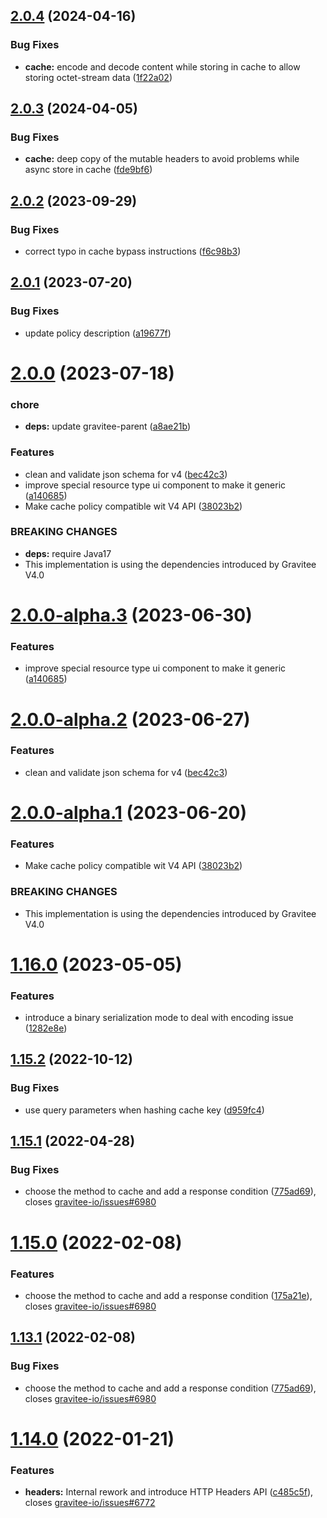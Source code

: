 ## [2.0.4](https://github.com/gravitee-io/gravitee-policy-cache/compare/2.0.3...2.0.4) (2024-04-16)


### Bug Fixes

* **cache:** encode and decode content while storing in cache to allow storing octet-stream data ([1f22a02](https://github.com/gravitee-io/gravitee-policy-cache/commit/1f22a020b5e63310eef633a81225b4cd2cec98a1))

## [2.0.3](https://github.com/gravitee-io/gravitee-policy-cache/compare/2.0.2...2.0.3) (2024-04-05)


### Bug Fixes

* **cache:** deep copy of the mutable headers to avoid problems while async store in cache ([fde9bf6](https://github.com/gravitee-io/gravitee-policy-cache/commit/fde9bf64505fa5da8946d10504f18f3e3a50917a))

## [2.0.2](https://github.com/gravitee-io/gravitee-policy-cache/compare/2.0.1...2.0.2) (2023-09-29)


### Bug Fixes

* correct typo in cache bypass instructions ([f6c98b3](https://github.com/gravitee-io/gravitee-policy-cache/commit/f6c98b3d162d15f999b981c6ad5f10a0b6208f8d))

## [2.0.1](https://github.com/gravitee-io/gravitee-policy-cache/compare/2.0.0...2.0.1) (2023-07-20)


### Bug Fixes

* update policy description ([a19677f](https://github.com/gravitee-io/gravitee-policy-cache/commit/a19677f5364dc7d15d4d938316b32ea7db0b1170))

# [2.0.0](https://github.com/gravitee-io/gravitee-policy-cache/compare/1.16.0...2.0.0) (2023-07-18)


### chore

* **deps:** update gravitee-parent ([a8ae21b](https://github.com/gravitee-io/gravitee-policy-cache/commit/a8ae21b8c538ec1ca81392fb498048ba64184f2b))


### Features

* clean and validate json schema for v4 ([bec42c3](https://github.com/gravitee-io/gravitee-policy-cache/commit/bec42c365b98b81dc93dd912c6aa2e191e465047))
* improve special resource type ui component to make it generic ([a140685](https://github.com/gravitee-io/gravitee-policy-cache/commit/a14068540d1903f739fcc8715830cbd63f822563))
* Make cache policy compatible wit V4 API ([38023b2](https://github.com/gravitee-io/gravitee-policy-cache/commit/38023b237dbf67553f0ad2cb3be0e0a5c24a7770))


### BREAKING CHANGES

* **deps:** require Java17
* This implementation is using the dependencies introduced by Gravitee V4.0

# [2.0.0-alpha.3](https://github.com/gravitee-io/gravitee-policy-cache/compare/2.0.0-alpha.2...2.0.0-alpha.3) (2023-06-30)


### Features

* improve special resource type ui component to make it generic ([a140685](https://github.com/gravitee-io/gravitee-policy-cache/commit/a14068540d1903f739fcc8715830cbd63f822563))

# [2.0.0-alpha.2](https://github.com/gravitee-io/gravitee-policy-cache/compare/2.0.0-alpha.1...2.0.0-alpha.2) (2023-06-27)


### Features

* clean and validate json schema for v4 ([bec42c3](https://github.com/gravitee-io/gravitee-policy-cache/commit/bec42c365b98b81dc93dd912c6aa2e191e465047))

# [2.0.0-alpha.1](https://github.com/gravitee-io/gravitee-policy-cache/compare/1.16.0...2.0.0-alpha.1) (2023-06-20)


### Features

* Make cache policy compatible wit V4 API ([38023b2](https://github.com/gravitee-io/gravitee-policy-cache/commit/38023b237dbf67553f0ad2cb3be0e0a5c24a7770))


### BREAKING CHANGES

* This implementation is using the dependencies introduced by Gravitee V4.0

# [1.16.0](https://github.com/gravitee-io/gravitee-policy-cache/compare/1.15.2...1.16.0) (2023-05-05)


### Features

* introduce a binary serialization mode to deal with encoding issue ([1282e8e](https://github.com/gravitee-io/gravitee-policy-cache/commit/1282e8e0abfa88c4eae0be9017986c07de1c306b))

## [1.15.2](https://github.com/gravitee-io/gravitee-policy-cache/compare/1.15.1...1.15.2) (2022-10-12)


### Bug Fixes

* use query parameters when hashing cache key ([d959fc4](https://github.com/gravitee-io/gravitee-policy-cache/commit/d959fc446d30c79ce55fc1658bbe56d203c6e904))

## [1.15.1](https://github.com/gravitee-io/gravitee-policy-cache/compare/1.15.0...1.15.1) (2022-04-28)


### Bug Fixes

* choose the method to cache and add a response condition ([775ad69](https://github.com/gravitee-io/gravitee-policy-cache/commit/775ad6908ab55404d63469027c6bd4a4fd50573e)), closes [gravitee-io/issues#6980](https://github.com/gravitee-io/issues/issues/6980)

# [1.15.0](https://github.com/gravitee-io/gravitee-policy-cache/compare/1.14.0...1.15.0) (2022-02-08)


### Features

* choose the method to cache and add a response condition ([175a21e](https://github.com/gravitee-io/gravitee-policy-cache/commit/175a21ebba83c9cb4c42e4d44dc3a4b2f6f97aa8)), closes [gravitee-io/issues#6980](https://github.com/gravitee-io/issues/issues/6980)

## [1.13.1](https://github.com/gravitee-io/gravitee-policy-cache/compare/1.13.0...1.13.1) (2022-02-08)


### Bug Fixes

* choose the method to cache and add a response condition ([775ad69](https://github.com/gravitee-io/gravitee-policy-cache/commit/775ad6908ab55404d63469027c6bd4a4fd50573e)), closes [gravitee-io/issues#6980](https://github.com/gravitee-io/issues/issues/6980)

# [1.14.0](https://github.com/gravitee-io/gravitee-policy-cache/compare/1.13.0...1.14.0) (2022-01-21)


### Features

* **headers:** Internal rework and introduce HTTP Headers API ([c485c5f](https://github.com/gravitee-io/gravitee-policy-cache/commit/c485c5ff9a5d6f550ed816f1387bfb3dc0c80cf3)), closes [gravitee-io/issues#6772](https://github.com/gravitee-io/issues/issues/6772)
